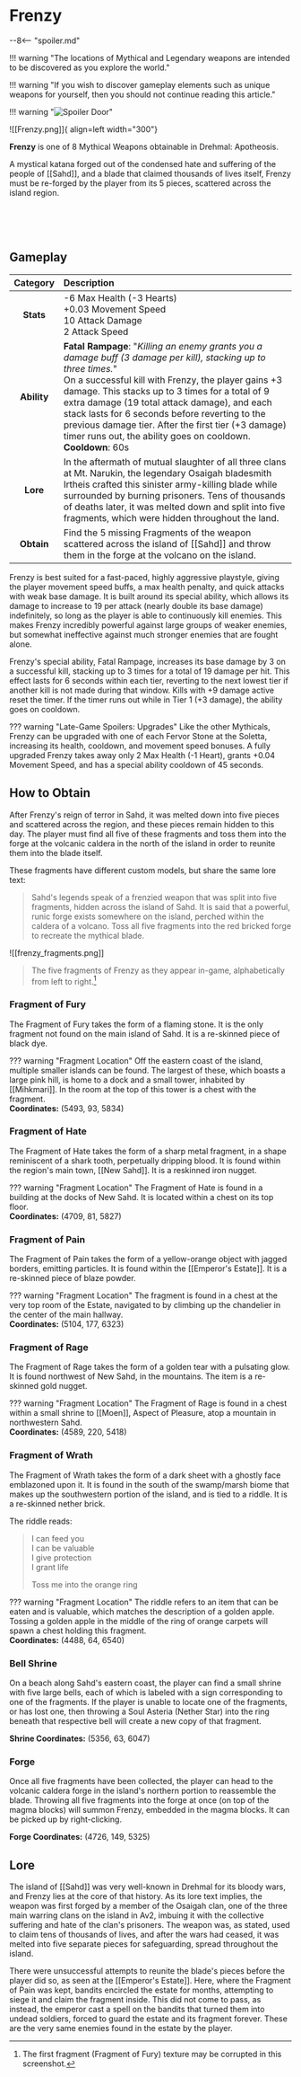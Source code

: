 # Frenzy

--8<-- "spoiler.md"

!!! warning "The locations of Mythical and Legendary weapons are intended to be discovered as you explore the world."

!!! warning "If you wish to discover gameplay elements such as unique weapons for yourself, then you should not continue reading this article."

!!! warning "![Spoiler Door](/assets/img/spoiler_door.png)"

![[Frenzy.png]]{ align=left width="300"}

**Frenzy** is one of 8 Mythical Weapons obtainable in Drehmal: Apotheosis.

A mystical katana forged out of the condensed hate and suffering of the people of [[Sahd]], and a blade that claimed thousands of lives itself, Frenzy must be re-forged by the player from its 5 pieces, scattered across the island region.

<br> <br> <br>

## Gameplay

| Category | Description                 |
|:--------------------------------:|:-----------------------------------------------------------------------------------------------------------------------------------------------------------------------------|
| **Stats**                        | -6 Max Health (-3 Hearts) <br> +0.03 Movement Speed <br> 10 Attack Damage <br> 2 Attack Speed       |
| **Ability**                      | **Fatal Rampage**: "*Killing an enemy grants you a damage buff (3 damage per kill), stacking up to three times.*" <br> On a successful kill with Frenzy, the player gains +3 damage. This stacks up to 3 times for a total of 9 extra damage (19 total attack damage), and each stack lasts for 6 seconds before reverting to the previous damage tier. After the first tier (+3 damage) timer runs out, the ability goes on cooldown. <br> **Cooldown**: 60s          |
| **Lore**                         | In the aftermath of mutual slaughter of all three clans at Mt. Narukin, the legendary Osaigah bladesmith Irtheis crafted this sinister army-killing blade while surrounded by burning prisoners. Tens of thousands of deaths later, it was melted down and split into five fragments, which were hidden throughout the land. |
| **Obtain**                       | Find the 5 missing Fragments of the weapon scattered across the island of [[Sahd]] and throw them in the forge at the volcano on the island.             |

Frenzy is best suited for a fast-paced, highly aggressive playstyle, giving the player movement speed buffs, a max health penalty, and quick attacks with weak base damage. It is built around its special ability, which allows its damage to increase to 19 per attack (nearly double its base damage) indefinitely, so long as the player is able to continuously kill enemies. This makes Frenzy incredibly powerful against large groups of weaker enemies, but somewhat ineffective against much stronger enemies that are fought alone.

Frenzy's special ability, Fatal Rampage, increases its base damage by 3 on a successful kill, stacking up to 3 times for a total of 19 damage per hit. This effect lasts for 6 seconds within each tier, reverting to the next lowest tier if another kill is not made during that window. Kills with +9 damage active reset the timer. If the timer runs out while in Tier 1 (+3 damage), the ability goes on cooldown.

??? warning "Late-Game Spoilers: Upgrades"
    Like the other Mythicals, Frenzy can be upgraded with one of each Fervor Stone at the Soletta, increasing its health, cooldown, and movement speed bonuses. A fully upgraded Frenzy takes away only 2 Max Health (-1 Heart), grants +0.04 Movement Speed, and has a special ability cooldown of 45 seconds.

## How to Obtain
After Frenzy's reign of terror in Sahd, it was melted down into five pieces and scattered across the region, and these pieces remain hidden to this day. The player must find all five of these fragments and toss them into the forge at the volcanic caldera in the north of the island in order to reunite them into the blade itself.

These fragments have different custom models, but share the same lore text:

> Sahd's legends speak of a frenzied weapon that was split into five fragments, hidden across the island of Sahd. It is said that a powerful, runic forge exists somewhere on the island, perched within the caldera of a volcano. Toss all five fragments into the red bricked forge to recreate the mythical blade.

![[frenzy_fragments.png]]
> The five fragments of Frenzy as they appear in-game, alphabetically from left to right.[^1]

### Fragment of Fury
The Fragment of Fury takes the form of a flaming stone. It is the only fragment not found on the main island of Sahd. It is a re-skinned piece of black dye.

??? warning "Fragment Location"
    Off the eastern coast of the island, multiple smaller islands can be found. The largest of these, which boasts a large pink hill, is home to a dock and a small tower, inhabited by [[Mihkmari]]. In the room at the top of this tower is a chest with the fragment. <br>
    **Coordinates:** (5493, 93, 5834)

### Fragment of Hate
The Fragment of Hate takes the form of a sharp metal fragment, in a shape reminiscent of a shark tooth, perpetually dripping blood. It is found within the region's main town, [[New Sahd]]. It is a reskinned iron nugget.

??? warning "Fragment Location"
    The Fragment of Hate is found in a building at the docks of New Sahd. It is located within a chest on its top floor. <br>
    **Coordinates:** (4709, 81, 5827)

### Fragment of Pain
The Fragment of Pain takes the form of a yellow-orange object with jagged borders, emitting particles. It is found within the [[Emperor's Estate]]. It is a re-skinned piece of blaze powder.

??? warning "Fragment Location"
    The fragment is found in a chest at the very top room of the Estate, navigated to by climbing up the chandelier in the center of the main hallway. <br>
    **Coordinates:** (5104, 177, 6323)

### Fragment of Rage
The Fragment of Rage takes the form of a golden tear with a pulsating glow. It is found northwest of New Sahd, in the mountains. The item is a re-skinned gold nugget. 

??? warning "Fragment Location"
    The Fragment of Rage is found in a chest within a small shrine to [[Moen]], Aspect of Pleasure, atop a mountain in northwestern Sahd. <br>
    **Coordinates:** (4589, 220, 5418)

### Fragment of Wrath
The Fragment of Wrath takes the form of a dark sheet with a ghostly face emblazoned upon it. It is found in the south of the swamp/marsh biome that makes up the southwestern portion of the island, and is tied to a riddle. It is a re-skinned nether brick.

The riddle reads: <br>
> I can feed you <br>
> I can be valuable <br>
> I give protection <br>
> I grant life <br>
> 
> Toss me into the orange ring


??? warning "Fragment Location"
    The riddle refers to an item that can be eaten and is valuable, which matches the description of a golden apple. Tossing a golden apple in the middle of the ring of orange carpets will spawn a chest holding this fragment. <br>
    **Coordinates:** (4488, 64, 6540)

### Bell Shrine
On a beach along Sahd's eastern coast, the player can find a small shrine with five large bells, each of which is labeled with a sign corresponding to one of the fragments. If the player is unable to locate one of the fragments, or has lost one, then throwing a Soul Asteria (Nether Star) into the ring beneath that respective bell will create a new copy of that fragment.

**Shrine Coordinates:** (5356, 63, 6047)

### Forge
Once all five fragments have been collected, the player can head to the volcanic caldera forge in the island's northern portion to reassemble the blade. Throwing all five fragments into the forge at once (on top of the magma blocks) will summon Frenzy, embedded in the magma blocks. It can be picked up by right-clicking.

**Forge Coordinates:** (4726, 149, 5325)

## Lore
The island of [[Sahd]] was very well-known in Drehmal for its bloody wars, and Frenzy lies at the core of that history. As its lore text implies, the weapon was first forged by a member of the Osaigah clan, one of the three main warring clans on the island in Av2, imbuing it with the collective suffering and hate of the clan's prisoners. The weapon was, as stated, used to claim tens of thousands of lives, and after the wars had ceased, it was melted into five separate pieces for safeguarding, spread throughout the island.

There were unsuccessful attempts to reunite the blade's pieces before the player did so, as seen at the [[Emperor's Estate]]. Here, where the Fragment of Pain was kept, bandits encircled the estate for months, attempting to siege it and claim the fragment inside. This did not come to pass, as instead, the emperor cast a spell on the bandits that turned them into undead soldiers, forced to guard the estate and its fragment forever. These are the very same enemies found in the estate by the player.

[^1]: The first fragment (Fragment of Fury) texture may be corrupted in this screenshot.